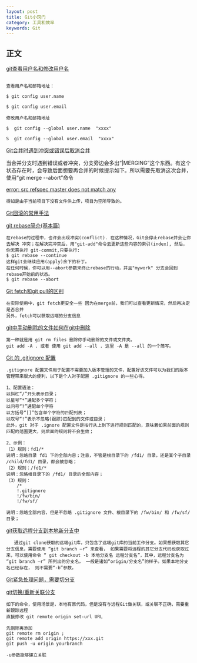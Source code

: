 ```yaml
---
layout: post
title: Git小窍门
category: 工具和效率
keywords: Git
---
```


## 正文

[git查看用户名和修改用户名](https://blog.csdn.net/linton1/article/details/80711085)

```

查看用户名和邮箱地址：

$ git config user.name

$ git config user.email

修改用户名和邮箱地址

$  git config --global user.name  "xxxx"

S  git config --global user.email  "xxxx"

```

[Git合并时遇到冲突或错误后取消合并](https://www.cnblogs.com/luyuefeng/p/8341705.html)

当合并分支时遇到错误或者冲突，分支旁边会多出“|MERGING”这个东西。有这个状态存在时，会导致后面想要再合并的时候提示如下。所以需要先取消这次合并，使用“git merge --abort”命令

[error: src refspec master does not match any](http://www.crifan.com/git_push_error_src_refspec_master_does_not_match_any/)

	得知是由于当前项目下没有文件供上传，项目为空所导致的。


[Git回滚的常用手法](http://hittyt.iteye.com/blog/1961386)


[ git rebase简介(基本篇)](http://blog.csdn.net/hudashi/article/details/7664631/)
	
	在rebase的过程中，也许会出现冲突(conflict). 在这种情况，Git会停止rebase并会让你去解决 冲突；在解决完冲突后，用"git-add"命令去更新这些内容的索引(index), 然后，你无需执行 git-commit,只要执行:
	$ git rebase --continue
	这样git会继续应用(apply)余下的补丁。
	在任何时候，你可以用--abort参数来终止rebase的行动，并且"mywork" 分支会回到rebase开始前的状态。
	$ git rebase --abort

[ Git fetch和git pull的区别](http://blog.csdn.net/hudashi/article/details/7664457)

	在实际使用中，git fetch更安全一些 因为在merge前，我们可以查看更新情况，然后再决定是否合并
	另外，fetch可以获取远端的分支信息

[ git中手动删除的文件如何在git中删除](http://blog.csdn.net/xiaoyuanzhiying/article/details/44085135)

	第一种就是用 git rm files 删除你手动删除的文件或文件夹。
	git add -A . 或者 使用 git add --all . 这里 -A 是 --all 的一个简写。

[Git 的 .gitignore 配置](http://www.cnblogs.com/haiq/archive/2012/12/26/2833746.html)

	
	.gitignore 配置文件用于配置不需要加入版本管理的文件，配置好该文件可以为我们的版本管理带来很大的便利，以下是个人对于配置 .gitignore 的一些心得。

	1、配置语法：
	以斜杠“/”开头表示目录；
	以星号“*”通配多个字符；
	以问号“?”通配单个字符
	以方括号“[]”包含单个字符的匹配列表；
	以叹号“!”表示不忽略(跟踪)匹配到的文件或目录；
	此外，git 对于 .ignore 配置文件是按行从上到下进行规则匹配的，意味着如果前面的规则匹配的范围更大，则后面的规则将不会生效；

	2、示例：
	（1）规则：fd1/*
	说明：忽略目录 fd1 下的全部内容；注意，不管是根目录下的 /fd1/ 目录，还是某个子目录 /child/fd1/ 目录，都会被忽略；
	（2）规则：/fd1/*
	说明：忽略根目录下的 /fd1/ 目录的全部内容；
	（3）规则：
		/*
		!.gitignore
		!/fw/bin/
		!/fw/sf/

	说明：忽略全部内容，但是不忽略 .gitignore 文件、根目录下的 /fw/bin/ 和 /fw/sf/ 目录；




[git获取远程分支到本地新分支中](http://yuxu9710108.blog.163.com/blog/static/23751534201111644755138/)

	   通过git clone获取的远端git库，只包含了远端git库的当前工作分支。如果想获取其它分支信息，需要使用 “git branch –r” 来查看， 如果需要将远程的其它分支代码也获取过来，可以使用命令 “ git checkout -b 本地分支名 远程分支名”，其中，远程分支名为 “git branch –r” 所列出的分支名， 一般是诸如“origin/分支名”的样子。如果本地分支名已经存在， 则不需要“-b”参数。

[Git紧急处理问题，需要切分支](http://www.cnblogs.com/wangkongming/p/5291513.html)


[git切换/重新关联分支](http://blog.csdn.net/kittyboy0001/article/details/48102433)

	如下的命令，使用场景是，本地有原代码，但是没有与远程Git做关联，或关联不正确，需要重新跟踪远程
	直接修改 git remote origin set-url URL 
	
	先删除再添加	
	git remote rm origin ; 
	git remote add origin https://xxx.git 
	git push -u origin yourbranch  

	-u参数能够建立关联